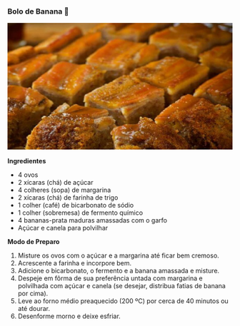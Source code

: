 ### **Bolo de Banana** 🍌

![Bolo de Banana](./Imagens/bolo-de-banana.jpg)

**Ingredientes**

- 4 ovos
- 2 xícaras (chá) de açúcar
- 4 colheres (sopa) de margarina
- 2 xícaras (chá) de farinha de trigo
- 1 colher (café) de bicarbonato de sódio
- 1 colher (sobremesa) de fermento químico
- 4 bananas-prata maduras amassadas com o garfo
- Açúcar e canela para polvilhar

**Modo de Preparo**


1. Misture os ovos com o açúcar e a margarina até ficar bem cremoso.
2. Acrescente a farinha e incorpore bem.
3. Adicione o bicarbonato, o fermento e a banana amassada e misture.
4. Despeje em fôrma de sua preferência untada com margarina e polvilhada com açúcar e canela (se desejar, distribua fatias de banana por cima).
5. Leve ao forno médio preaquecido (200 ºC) por cerca de 40 minutos ou até dourar.
6. Desenforme morno e deixe esfriar.